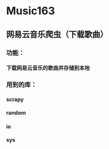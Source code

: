 # Music163
## 网易云音乐爬虫（下载歌曲）
### 功能：
#### 下载网易云音乐的歌曲并存储到本地
### 用到的库：
#### scrapy
#### random
#### io
#### sys
